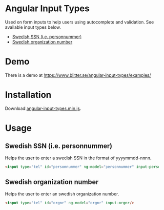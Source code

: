 # Angular Input Types
Used on form inputs to help users using autocomplete and validation. See available input types below.
- [Swedish SSN (i.e. personnummer)](#personnummer)
- [Swedish organization number](#organizationsnummer)

# Demo
There is a demo at https://www.blitter.se/angular-input-types/examples/

# Installation
Download [angular-input-types.min.js](dist/angular-input-types.min.js).

# Usage
## Swedish SSN (i.e. personnummer)
Helps the user to enter a swedish SSN in the format of yyyymmdd-nnnn.
```html
<input type="tel" id="personnummer" ng-model="personnummer" input-personnummer/>
```

## Swedish organization number
Helps the user to enter an swedish organization number.
```html
<input type="tel" id="orgnr" ng-model="orgnr" input-orgnr/>
```
